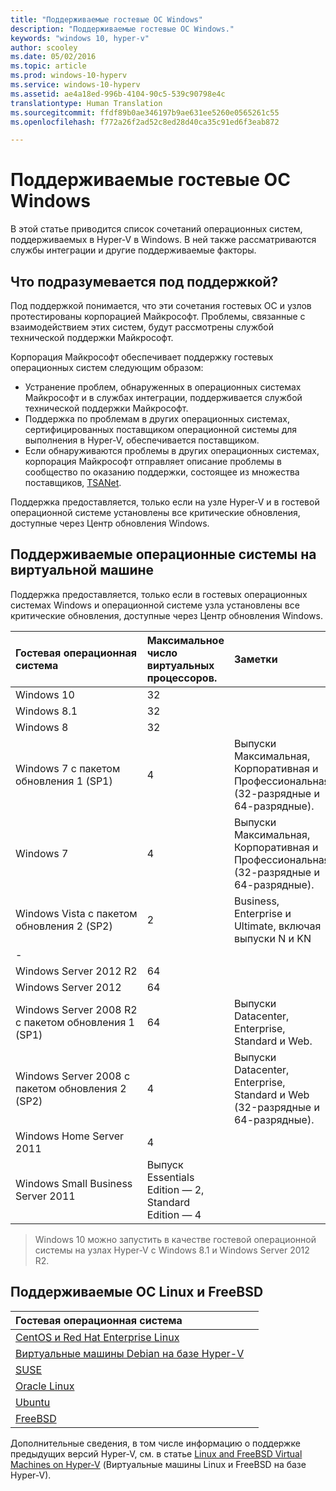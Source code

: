 ```yaml
---
title: "Поддерживаемые гостевые ОС Windows"
description: "Поддерживаемые гостевые ОС Windows."
keywords: "windows 10, hyper-v"
author: scooley
ms.date: 05/02/2016
ms.topic: article
ms.prod: windows-10-hyperv
ms.service: windows-10-hyperv
ms.assetid: ae4a18ed-996b-4104-90c5-539c90798e4c
translationtype: Human Translation
ms.sourcegitcommit: ffdf89b0ae346197b9ae631ee5260e0565261c55
ms.openlocfilehash: f772a26f2ad52c8ed28d40ca35c91ed6f3eab872

---
```


# Поддерживаемые гостевые ОС Windows 

В этой статье приводится список сочетаний операционных систем, поддерживаемых в Hyper-V в Windows.  В ней также рассматриваются службы интеграции и другие поддерживаемые факторы.

## Что подразумевается под поддержкой? 
Под поддержкой понимается, что эти сочетания гостевых ОС и узлов протестированы корпорацией Майкрософт.  Проблемы, связанные с взаимодействием этих систем, будут рассмотрены службой технической поддержки Майкрософт.
 
Корпорация Майкрософт обеспечивает поддержку гостевых операционных систем следующим образом:
* Устранение проблем, обнаруженных в операционных системах Майкрософт и в службах интеграции, поддерживается службой технической поддержки Майкрософт.
* Поддержка по проблемам в других операционных системах, сертифицированных поставщиком операционной системы для выполнения в Hyper-V, обеспечивается поставщиком.
* Если обнаруживаются проблемы в других операционных системах, корпорация Майкрософт отправляет описание проблемы в сообщество по оказанию поддержки, состоящее из множества поставщиков, [TSANet](http://www.tsanet.org/).

Поддержка предоставляется, только если на узле Hyper-V и в гостевой операционной системе установлены все критические обновления, доступные через Центр обновления Windows.

## Поддерживаемые операционные системы на виртуальной машине

Поддержка предоставляется, только если в гостевых операционных системах Windows и операционной системе узла установлены все критические обновления, доступные через Центр обновления Windows.

| Гостевая операционная система |  Максимальное число виртуальных процессоров. | Заметки | 
|:-----|:-----|:-----|
| Windows 10 | 32 | |
| Windows 8.1 | 32 | |
| Windows 8 | 32 |  |
| Windows 7 с пакетом обновления 1 (SP1) | 4 | Выпуски Максимальная, Корпоративная и Профессиональная (32-разрядные и 64-разрядные). |
| Windows 7 | 4 | Выпуски Максимальная, Корпоративная и Профессиональная (32-разрядные и 64-разрядные). |
| Windows Vista с пакетом обновления 2 (SP2) | 2 | Business, Enterprise и Ultimate, включая выпуски N и KN | 
| - | | |
| Windows Server 2012 R2 | 64 | |
| Windows Server 2012 | 64 | |
| Windows Server 2008 R2 с пакетом обновления 1 (SP1) | 64 | Выпуски Datacenter, Enterprise, Standard и Web. |
| Windows Server 2008 с пакетом обновления 2 (SP2) | 4 | Выпуски Datacenter, Enterprise, Standard и Web (32-разрядные и 64-разрядные). |
| Windows Home Server 2011 | 4 | |
| Windows Small Business Server 2011 | Выпуск Essentials Edition — 2, Standard Edition — 4 | |
  
 > Windows 10 можно запустить в качестве гостевой операционной системы на узлах Hyper-V с Windows 8.1 и Windows Server 2012 R2.

## Поддерживаемые ОС Linux и FreeBSD

| Гостевая операционная система |  |
|:-----|:------|
| [CentOS и Red Hat Enterprise Linux ](https://technet.microsoft.com/library/dn531026.aspx) | |
| [Виртуальные машины Debian на базе Hyper-V](https://technet.microsoft.com/library/dn614985.aspx) | |
| [SUSE](https://technet.microsoft.com/en-us/library/dn531027.aspx) | |
| [Oracle Linux](https://technet.microsoft.com/en-us/library/dn609828.aspx)  | |
| [Ubuntu](https://technet.microsoft.com/en-us/library/dn531029.aspx) | |
| [FreeBSD](https://technet.microsoft.com/library/dn848318.aspx) | |

Дополнительные сведения, в том числе информацию о поддержке предыдущих версий Hyper-V, см. в статье [Linux and FreeBSD Virtual Machines on Hyper-V](https://technet.microsoft.com/library/dn531030.aspx) (Виртуальные машины Linux и FreeBSD на базе Hyper-V).



<!--HONumber=Oct16_HO4-->


